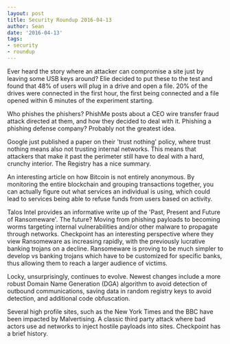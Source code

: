 ```yaml
---
layout: post
title: Security Roundup 2016-04-13
author: Sean
date: '2016-04-13'
tags:
- security
- roundup
---
```


Ever heard the story where an attacker can compromise a site just by leaving some USB keys around? Elie decided to put these to the test and found that 48% of users will plug in a drive and open a file. 20% of the drives were connected in the first hour, the first being connected and a file opened within 6 minutes of the experiment starting.

Who phishes the phishers? PhishMe posts about a CEO wire transfer fraud attack directed at them, and how they decided to deal with it. Phishing a phishing defense company? Probably not the greatest idea.

Google just published a paper on their 'trust nothing' policy, where trust nothing means also not trusting internal networks. This means that attackers that make it past the perimeter still have to deal with a hard, crunchy interior. The Registry has a nice summary.

An interesting article on how Bitcoin is not entirely anonymous. By monitoring the entire blockchain and grouping transactions together, you can actually figure out what services an individual is using, which could lead to services being able to refuse funds from users based on activity.

Talos Intel provides an informative write up of the 'Past, Present and Future of Ransomeware'. The future? Moving from phishing payloads to becoming worms targeting internal vulnerabilities and/or other malware to propagate through networks. Checkpoint has an interesting perspective where they view Ransomeware as increasing rapidly, with the previously lucrative banking trojans on a decline. Ransomeware is proving to be much simpler to develop vs banking trojans which have to be customized for specific banks, thus allowing them to reach a larger audience of victims.

Locky, unsurprisingly, continues to evolve. Newest changes include a more robust Domain Name Generation (DGA) algorithm to avoid detection of outbound communications, saving data in random registry keys to avoid detection, and additional code obfuscation.

Several high profile sites, such as the New York Times and the BBC have been impacted by Malvertising. A classic third party attack where bad actors use ad networks to inject hostile payloads into sites. Checkpoint has a brief history. 
